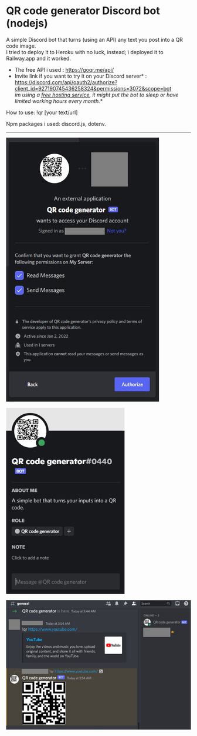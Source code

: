 # QR code generator Discord bot (nodejs)   

A simple Discord bot that turns (using an API) any text you post into a QR code image.   
I tried to deploy it to Heroku with no luck, instead; i deployed it to Railway.app and it worked.

- The free API i used : https://goqr.me/api/   
- Invite link if you want to try it on your Discord server* : https://discord.com/api/oauth2/authorize?client_id=927190745436258324&permissions=3072&scope=bot   
*im using a [free hosting service](https://railway.app/), it might put the bot to sleep or have limited working hours every month.**   

How to use: !qr [your text/url]

Npm packages i used: discord.js, dotenv.   
 
 ---
 
![alt_text](https://raw.githubusercontent.com/Hani-ALHamad/basic-discord-qr-generator-bot/main/join.jpg)


![alt_text](https://raw.githubusercontent.com/Hani-ALHamad/basic-discord-qr-generator-bot/main/banner.jpg)


![alt_text](https://raw.githubusercontent.com/Hani-ALHamad/basic-discord-qr-generator-bot/main/message.jpg) 
